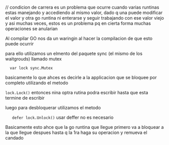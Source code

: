 // condicion de carrera es un problema que ocurre cuando varias runtinas estas manejando 
y accediendo al mismo valor, dado q una puede modificar el valor y otra go runtina ni enterarse y seguir trabajando
con ese valor viejo y asi muchas veces, estos es un problema pq en cierta forma muchas operaciones se anularian


Al compilar GO nos da un waringin al hacer la compilacion de que esto puede ocurrir

para ello utilizamos un elmento del paquete sync (el mismo de los waitgrouds) llamado mutex

`	var lock sync.Mutex `

basicamente lo que ahces es decirle a la applicacion que se bloquee por completo utilizando el metodo 

`lock.Lock()` entonces nina optra rutina podra escribir hasta que esta termine de escribir

luego para desbloquerar utilizamos el metodo 

`	defer lock.Unlock()`
usar deffer no es necesario

Basicamente esto ahce que la go runtina que llegue primero va a bloquear a la que llegue despues hasta q la 1ra 
haga su operacion y remueva el candado